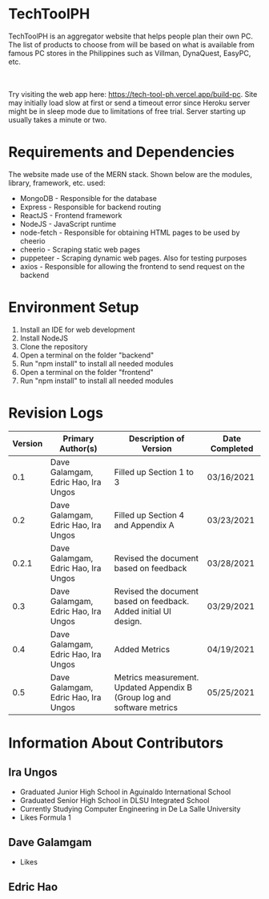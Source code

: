 # TechToolPH
TechToolPH is an aggregator website that helps people plan their own PC. The list of products to choose from will be based on what is available from famous PC stores in the Philippines such as Villman, DynaQuest, EasyPC, etc.

<br> <br>
Try visiting the web app here: https://tech-tool-ph.vercel.app/build-pc. Site may initially load slow at first or send a timeout error since Heroku server might be in sleep mode due to limitations of free trial. Server starting up usually takes a minute or two.

# Requirements and Dependencies
The website made use of the MERN stack. Shown below are the modules, library, framework, etc. used:
* MongoDB - Responsible for the database
* Express - Responsible for backend routing
* ReactJS - Frontend framework
* NodeJS - JavaScript runtime
* node-fetch - Responsible for obtaining HTML pages to be used by cheerio
* cheerio - Scraping static web pages
* puppeteer - Scraping dynamic web pages. Also for testing purposes
* axios - Responsible for allowing the frontend to send request on the backend

# Environment Setup
1. Install an IDE for web development
2. Install NodeJS
3. Clone the repository
4. Open a terminal on the folder "backend"
5. Run "npm install" to install all needed modules
6. Open a terminal on the folder "frontend"
7. Run "npm install" to install all needed modules

# Revision Logs
Version | Primary Author(s) | Description of Version | Date Completed
--------|-------------------|------------------------|---------------
0.1 | Dave Galamgam, Edric Hao, Ira Ungos | Filled up Section 1 to 3 | 03/16/2021
0.2 | Dave Galamgam, Edric Hao, Ira Ungos | Filled up Section 4 and Appendix A | 03/23/2021
0.2.1 | Dave Galamgam, Edric Hao, Ira Ungos | Revised the document based on feedback | 03/28/2021
0.3 | Dave Galamgam, Edric Hao, Ira Ungos | Revised the document based on feedback. Added initial UI design. | 03/29/2021
0.4 | Dave Galamgam, Edric Hao, Ira Ungos | Added Metrics  | 04/19/2021
0.5 | Dave Galamgam, Edric Hao, Ira Ungos | Metrics measurement. Updated Appendix B (Group log and software metrics | 05/25/2021

# Information About Contributors
## Ira Ungos
* Graduated Junior High School in Aguinaldo International School
* Graduated Senior High School in DLSU Integrated School
* Currently Studying Computer Engineering in De La Salle University
* Likes Formula 1

## Dave Galamgam
* Likes 

## Edric Hao
